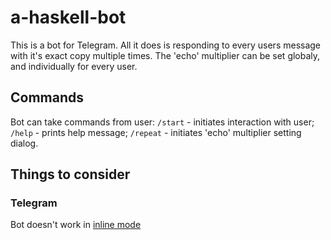 # a-haskell-bot
This is a bot for Telegram. All it does is responding to every users message
with it's exact copy multiple times. The 'echo' multiplier can be set globaly,
and individually for every user.
## Commands
Bot can take commands from user:
`/start` - initiates interaction with user;
`/help` - prints help message;
`/repeat` - initiates 'echo' multiplier setting dialog.

## Things to consider
### Telegram
Bot doesn't work in [inline mode](https://core.telegram.org/bots/api#inline-mode)
